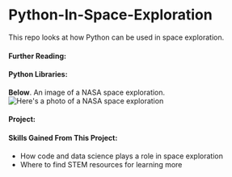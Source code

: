 # Python-In-Space-Exploration
This repo looks at how Python can be used in space exploration. 

#### Further Reading:

#### Python Libraries:

**Below**. An image of a NASA space exploration.
<img src="https://github.com/natnew/Python-In-Space-Exploration/blob/main/NASA%202.PNG" alt="Here's a photo of a NASA space exploration ">

#### Project: 

#### Skills Gained From This Project:
* How code and data science plays a role in space exploration
* Where to find STEM resources for learning more
